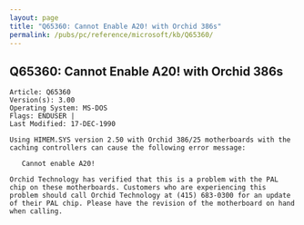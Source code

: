 ```yaml
---
layout: page
title: "Q65360: Cannot Enable A20! with Orchid 386s"
permalink: /pubs/pc/reference/microsoft/kb/Q65360/
---
```


## Q65360: Cannot Enable A20! with Orchid 386s

	Article: Q65360
	Version(s): 3.00
	Operating System: MS-DOS
	Flags: ENDUSER |
	Last Modified: 17-DEC-1990
	
	Using HIMEM.SYS version 2.50 with Orchid 386/25 motherboards with the
	caching controllers can cause the following error message:
	
	   Cannot enable A20!
	
	Orchid Technology has verified that this is a problem with the PAL
	chip on these motherboards. Customers who are experiencing this
	problem should call Orchid Technology at (415) 683-0300 for an update
	of their PAL chip. Please have the revision of the motherboard on hand
	when calling.
